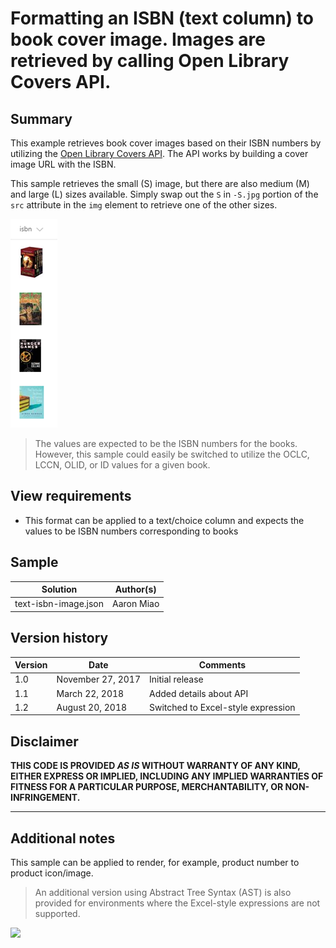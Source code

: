 # Formatting an ISBN (text column) to book cover image. Images are retrieved by calling Open Library Covers API.

## Summary
This example retrieves book cover images based on their ISBN numbers by utilizing the [Open Library Covers API](https://openlibrary.org/dev/docs/api/covers). The API works by building a cover image URL with the ISBN.

This sample retrieves the small (S) image, but there are also medium (M) and large (L) sizes available. Simply swap out the `S` in `-S.jpg` portion of the `src` attribute in the `img` element to retrieve one of the other sizes. 

![screenshot of the sample](./assets/text-isbn-image.png)

> The values are expected to be the ISBN numbers for the books. However, this sample could easily be switched to utilize the OCLC, LCCN, OLID, or ID values for a given book.

## View requirements
- This format can be applied to a text/choice column and expects the values to be ISBN numbers corresponding to books

## Sample

Solution|Author(s)
--------|---------
text-isbn-image.json | Aaron Miao

## Version history

Version|Date|Comments
-------|----|--------
1.0|November 27, 2017|Initial release
1.1|March 22, 2018|Added details about API
1.2|August 20, 2018|Switched to Excel-style expression

## Disclaimer
**THIS CODE IS PROVIDED *AS IS* WITHOUT WARRANTY OF ANY KIND, EITHER EXPRESS OR IMPLIED, INCLUDING ANY IMPLIED WARRANTIES OF FITNESS FOR A PARTICULAR PURPOSE, MERCHANTABILITY, OR NON-INFRINGEMENT.**

---

## Additional notes
This sample can be applied to render, for example, product number to product icon/image.

> An additional version using Abstract Tree Syntax (AST) is also provided for environments where the Excel-style expressions are not supported.

<img src="https://pnptelemetry.azurewebsites.net/sp-dev-list-formatting/column-samples/isbn-image-format" />